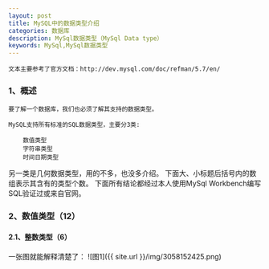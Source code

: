 ```yaml
---
layout: post
title: MySQL中的数据类型介绍
categories: 数据库
description: MySql数据类型（MySql Data type）
keywords: MySql,MySql数据类型
---
```



    文本主要参考了官方文档：http://dev.mysql.com/doc/refman/5.7/en/
 
### 1、概述

    要了解一个数据库，我们也必须了解其支持的数据类型。

    MySQL支持所有标准的SQL数据类型，主要分3类:

        数值类型
        字符串类型
        时间日期类型

另一类是几何数据类型，用的不多，也没多介绍。
下面大、小标题后括号内的数组表示其含有的类型个数。
下面所有结论都经过本人使用MySql Workbench编写SQL验证过或来自官网。

 
### 2、数值类型（12）
    
#### 2.1、整数类型（6）

一张图就能解释清楚了：
![图1]({{ site.url }}/img/3058152425.png)
